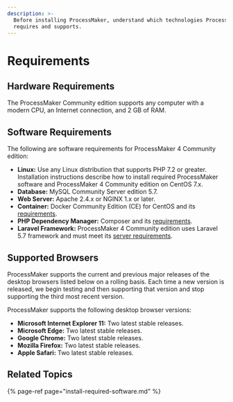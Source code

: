 ```yaml
---
description: >-
  Before installing ProcessMaker, understand which technologies ProcessMaker
  requires and supports.
---
```


# Requirements

## Hardware Requirements

The ProcessMaker Community edition supports any computer with a modern CPU, an Internet connection, and 2 GB of RAM.

## Software Requirements

The following are software requirements for ProcessMaker 4 Community edition:

* **Linux:** Use any Linux distribution that supports PHP 7.2 or greater. Installation instructions describe how to install required ProcessMaker software and ProcessMaker 4 Community edition on CentOS 7.x.
* **Database:** MySQL Community Server edition 5.7.
* **Web Server:** Apache 2.4.x or NGINX 1.x or later.
* **Container:** Docker Community Edition \(CE\) for CentOS and its [requirements](https://docs.docker.com/install/linux/docker-ce/centos/#os-requirements).
* **PHP Dependency Manager:** Composer and its [requirements](https://getcomposer.org/doc/00-intro.md#system-requirements).
* **Laravel Framework:** ProcessMaker 4 Community edition uses Laravel 5.7 framework and must meet its [server requirements](https://laravel.com/docs/5.7/installation#server-requirements).

## Supported Browsers

ProcessMaker supports the current and previous major releases of the desktop browsers listed below on a rolling basis. Each time a new version is released, we begin testing and then supporting that version and stop supporting the third most recent version.

 ProcessMaker supports the following desktop browser versions:

* **Microsoft Internet Explorer 11:** Two latest stable releases.
* **Microsoft Edge:** Two latest stable releases.
* **Google Chrome:** Two latest stable releases.
* **Mozilla Firefox:** Two latest stable releases.
* **Apple Safari:** Two latest stable releases.

## Related Topics

{% page-ref page="install-required-software.md" %}


